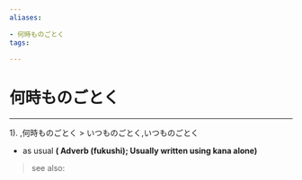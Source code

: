 ```yaml
---
aliases:
    
- 何時ものごとく
tags:
    
---
```


# 何時ものごとく
---
1).
,何時ものごとく > いつものごとく,いつものごとく

- as usual
**( Adverb (fukushi); Usually written using kana alone)**
> see also: 
            